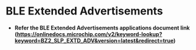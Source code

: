 # BLE Extended Advertisements

-   **Refer the BLE Extended Advertisements applications document link (https://onlinedocs.microchip.com/v2/keyword-lookup?keyword=BZ2_SLP_EXTD_ADV&version=latest&redirect=true)**